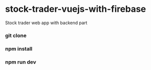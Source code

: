 # stock-trader-vuejs-with-firebase
Stock trader web app with backend part

### git clone 

### npm install

### npm run dev
